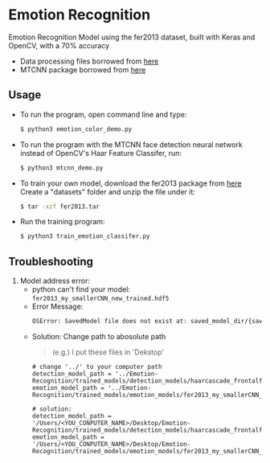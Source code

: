 # Emotion Recognition
Emotion Recognition Model using the fer2013 dataset, built with Keras and OpenCV, with a 70% accuracy
* Data processing files borrowed from [here](https://github.com/oarriaga/face_classification)
* MTCNN package borrowed from [here](https://github.com/ipazc/mtcnn/tree/master/mtcnn)

## Usage
- To run the program, open command line and type:
    ```bash
    $ python3 emotion_color_demo.py
    ```
- To run the program with the MTCNN face detection neural network instead of OpenCV's Haar Feature Classifer, run: 
    ```bash
    $ python3 mtcnn_demo.py
    ```
- To train your own model, download the fer2013 package from [here](https://www.kaggle.com/c/challenges-in-representation-learning-facial-expression-recognition-challenge/data)
Create a "datasets" folder and unzip the file under it:
    ```bash
    $ tar -xzf fer2013.tar
    ```
- Run the training program:
    ```bash
    $ python3 train_emotion_classifer.py
    ```
    
## Troubleshooting
1. Model address error: 
    - python can't find your model: `fer2013_my_smallerCNN_new_trained.hdf5`
    - Error Message:
        ```bash
        OSError: SavedModel file does not exist at: saved_model_dir/{saved_model.pbtxt|saved_model.pb}
        ```
    - Solution: Change path to abosolute path
        > (e.g.) I put these files in 'Dekstop'
        ```python3=
        # change '../' to your computer path
        detection_model_path = '../Emotion-Recognition/trained_models/detection_models/haarcascade_frontalface_default.xml'
        emotion_model_path = '../Emotion-Recognition/trained_models/emotion_models/fer2013_my_smallerCNN_new_trained.hdf5'

        # solution: 
        detection_model_path = '/Users/<YOU_CONPUTER_NAME>/Desktop/Emotion-Recognition/trained_models/detection_models/haarcascade_frontalface_default.xml'
        emotion_model_path = '/Users/<YOU_CONPUTER_NAME>/Desktop/Emotion-Recognition/trained_models/emotion_models/fer2013_my_smallerCNN_new_trained.hdf5'
        ```